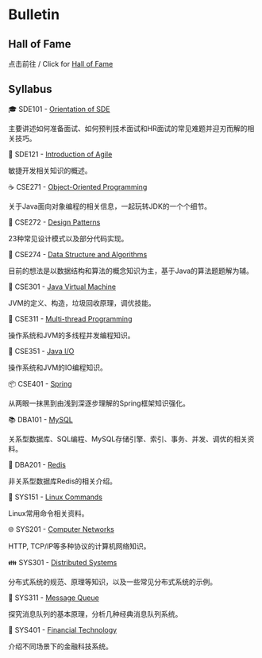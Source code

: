 # Bulletin

## Hall of Fame

点击前往 / Click for [Hall of Fame](./halloffame.md)

## Syllabus

:mortar_board: SDE101 - [Orientation of SDE](./SDE101.md)

主要讲述如何准备面试、如何预判技术面试和HR面试的常见难题并迎刃而解的相关技巧。

:rocket: SDE121 - [Introduction of Agile](./SDE121.md)

敏捷开发相关知识的概述。

:coffee: CSE271 - [Object-Oriented Programming](./CSE271.md)

关于Java面向对象编程的相关信息，一起玩转JDK的一个个细节。

:nut_and_bolt: CSE272 - [Design Patterns](./CSE272.md)

23种常见设计模式以及部分代码实现。

:1234: CSE274 - [Data Structure and Algorithms](./CSE274.md)

目前的想法是以数据结构和算法的概念知识为主，基于Java的算法题题解为辅。

:vertical_traffic_light: CSE301 - [Java Virtual Machine](./CSE301.md)

JVM的定义、构造，垃圾回收原理，调优技能。

:closed_lock_with_key: CSE311 - [Multi-thread Programming](./CSE311.md)

操作系统和JVM的多线程并发编程知识。

:floppy_disk: CSE351 - [Java I/O](./CSE351.md)

操作系统和JVM的IO编程知识。

:package: CSE401 - [Spring](./CSE401.md)

从两眼一抹黑到由浅到深逐步理解的Spring框架知识强化。

:books: DBA101 - [MySQL](./DBA101.md)

关系型数据库、SQL编程、MySQL存储引擎、索引、事务、并发、调优的相关资料。

:memo: DBA201 - [Redis](./DBA201.md)

非关系型数据库Redis的相关介绍。

:penguin: SYS151 - [Linux Commands](./SYS151.md)

Linux常用命令相关资料。

:globe_with_meridians: SYS201 - [Computer Networks](./SYS201.md)

HTTP, TCP/IP等多种协议的计算机网络知识。

:family: SYS301 - [Distributed Systems](./SYS301.md)

分布式系统的规范、原理等知识，以及一些常见分布式系统的示例。

:incoming_envelope: SYS311 - [Message Queue](./SYS311.md)

探究消息队列的基本原理，分析几种经典消息队列系统。

:atm: SYS401 - [Financial Technology](./SYS401.md)

介绍不同场景下的金融科技系统。

